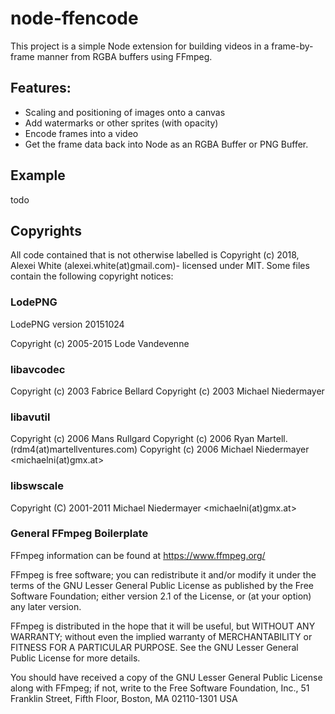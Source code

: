 # node-ffencode
This project is a simple Node extension for building videos in a frame-by-frame manner from RGBA buffers using FFmpeg.

## Features:
 * Scaling and positioning of images onto a canvas
 * Add watermarks or other sprites (with opacity)
 * Encode frames into a video
 * Get the frame data back into Node as an RGBA Buffer or PNG Buffer.

## Example
todo

## Copyrights
All code contained that is not otherwise labelled is Copyright (c) 2018, Alexei White (alexei.white(at)gmail.com)- licensed under MIT. Some files contain the following copyright notices:

### LodePNG

LodePNG version 20151024

Copyright (c) 2005-2015 Lode Vandevenne

### libavcodec

Copyright (c) 2003 Fabrice Bellard
Copyright (c) 2003 Michael Niedermayer
 
### libavutil

Copyright (c) 2006 Mans Rullgard
Copyright (c) 2006 Ryan Martell. (rdm4(at)martellventures.com)
Copyright (c) 2006 Michael Niedermayer <michaelni(at)gmx.at>

### libswscale

Copyright (C) 2001-2011 Michael Niedermayer <michaelni(at)gmx.at>

### General FFmpeg Boilerplate

FFmpeg information can be found at https://www.ffmpeg.org/

FFmpeg is free software; you can redistribute it and/or modify it under the terms of the GNU Lesser General Public License as published by the Free Software Foundation; either version 2.1 of the License, or (at your option) any later version.
 
FFmpeg is distributed in the hope that it will be useful, but WITHOUT ANY WARRANTY; without even the implied warranty of MERCHANTABILITY or FITNESS FOR A PARTICULAR PURPOSE.  See the GNU Lesser General Public License for more details.
 
You should have received a copy of the GNU Lesser General Public License along with FFmpeg; if not, write to the Free Software Foundation, Inc., 51 Franklin Street, Fifth Floor, Boston, MA 02110-1301 USA